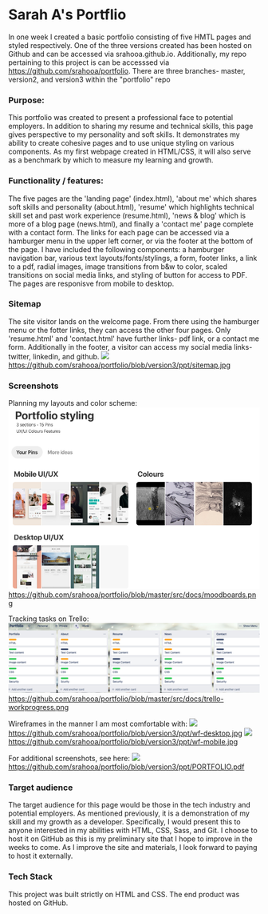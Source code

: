 # Sarah A's Portflio

In one week I created a basic portfolio consisting of five HMTL pages and styled respectively. One of the three versions created has been hosted on Github and can be accessed via srahooa.github.io. Additionally, my repo pertaining to this project is can be accesssed via https://github.com/srahooa/portfolio. There are three branches- master, version2, and version3 within the "portfolio" repo

### Purpose: 
This portfolio was created to present a professional face to potential employers. In addition to sharing my resume and technical skills, this page gives perspective to my personality and soft skills. It demonstrates my ability to create cohesive pages and to use unique styling on various components. As my first webpage created in HTML/CSS, it will also serve as a benchmark by which to measure my learning and growth.

### Functionality / features:
The five pages are the 'landing page' (index.html), 'about me' which shares soft skills and personality (about.html), 'resume' which highlights technical skill set and past work experience (resume.html), 'news & blog' which is more of a blog page (news.html), and finally a 'contact me' page complete with a contact form. The links for each page can be accessed via a hamburger menu in the upper left corner, or via the footer at the bottom of the page. I have included the following components: a hamburger navigation bar, various text layouts/fonts/stylings, a form, footer links, a link to a pdf, radial images, image transitions from b&w to color, scaled transitions on social media links, and styling of button for access to PDF. The pages are responisve from mobile to desktop.

### Sitemap
The site visitor lands on the welcome page. From there using the hamburger menu or the fotter links, they can access the other four pages. Only 'resume.html' and 'contact.html' have further links- pdf link, or a contact me form. Additionally in the footer, a visitor can access my social media links- twitter, linkedin, and github. 
<img src="../blob/version3/ppt/sitemap.jpg">
https://github.com/srahooa/portfolio/blob/version3/ppt/sitemap.jpg

### Screenshots
Planning my layouts and color scheme: 
<img src="/src/docs/moodboards.png">
https://github.com/srahooa/portfolio/blob/master/src/docs/moodboards.png

Tracking tasks on Trello:
<img src="src/docs/trello-workprogress.png">
https://github.com/srahooa/portfolio/blob/master/src/docs/trello-workprogress.png

Wireframes in the manner I am most comfortable with: 
<img src="/blob/version3/ppt/wf-desktop.jpg">
https://github.com/srahooa/portfolio/blob/version3/ppt/wf-desktop.jpg
<img src="/version3/ppt/wf-mobile.jpg">
https://github.com/srahooa/portfolio/blob/version3/ppt/wf-mobile.jpg

For additional screenshots, see here:
<img src="/blob/version3/ppt/PORTFOLIO.pdf">
https://github.com/srahooa/portfolio/blob/version3/ppt/PORTFOLIO.pdf

### Target audience
The target audience for this page would be those in the tech industry and potential employers. As mentioned previously, it is a demonstration of my skill and my growth as a developer. Specifically, I would present this to anyone interested in my abilities with HTML, CSS, Sass, and Git. I choose to host it on GitHub as this is my preliminary site that I hope to improve in the weeks to come. As I improve the site and materials, I look forward to paying to host it externally.  

### Tech Stack
This project was built strictly on HTML and CSS. The end product was hosted on GitHub. 

